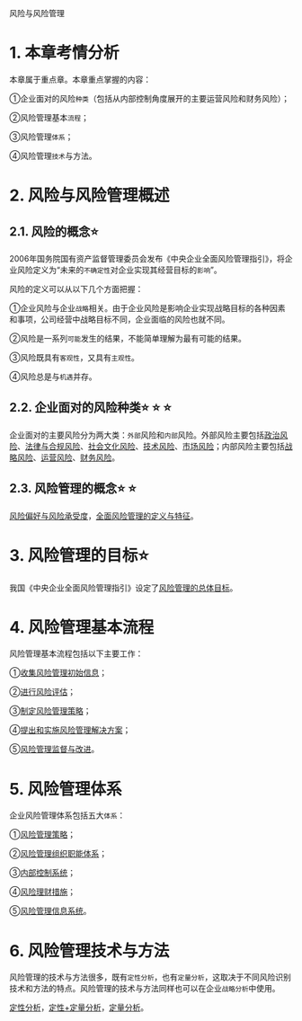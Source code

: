 风险与风险管理

# 1. 本章考情分析

本章属于重点章。本章重点掌握的内容：

①企业面对的风险`种类`（包括从内部控制角度展开的主要运营风险和财务风险）；

②风险管理基本`流程`；

③风险管理`体系`；

④风险管理`技术`与方法。

# 2. 风险与风险管理概述

## 2.1. 风险的概念:star: 

2006年国务院国有资产监督管理委员会发布《中央企业全面风险管理指引》，将企业风险定义为“未来的`不确定性`对企业实现其经营目标的`影响`”。

风险的定义可以从以下几个方面把握：

①企业风险与企业`战略`相关。由于企业风险是影响企业实现战略目标的各种因素和事项，公司经营中战略目标不同，企业面临的风险也就不同。

②风险是一系列`可能`发生的结果，不能简单理解为最有可能的结果。

③风险既具有`客观性`，又具有`主观性`。

④风险总是与`机遇`并存。

## 2.2. 企业面对的风险种类:star: :star: :star: 

企业面对的主要风险分为两大类：`外部`风险和`内部`风险。外部风险主要包括[政治风险](../../../../CPA6in1/CPA6in1/6战略/风险与风险管理.风险种类.政治风险.docx)、[法律与合规风险](../../../../CPA6in1/CPA6in1/6战略/风险与风险管理.风险种类.法律与合规风险.docx)、[社会文化风险](../../../../CPA6in1/CPA6in1/6战略/风险与风险管理.风险种类.社会文化风险.docx)、[技术风险](../../../../CPA6in1/CPA6in1/6战略/风险与风险管理.风险种类.技术风险.docx)、[市场风险](../../../../CPA6in1/CPA6in1/6战略/风险与风险管理.风险种类.市场风险.docx)；内部风险主要包括[战略风险](../../../../CPA6in1/CPA6in1/6战略/风险与风险管理.风险种类.战略风险.docx)、[运营风险](../../../../CPA6in1/CPA6in1/6战略/风险与风险管理.风险种类.运营风险.docx)、[财务风险](../../../../CPA6in1/CPA6in1/6战略/风险与风险管理.风险种类.财务风险.md)。

## 2.3. 风险管理的概念:star: :star: 

[风险偏好与风险承受度](../../../../CPA6in1/CPA6in1/6战略/风险与风险管理.风险管理的概念.风险偏好与风险承受度.docx)，[全面风险管理的定义与特征](../../../../CPA6in1/CPA6in1/6战略/风险与风险管理.风险管理的概念.全面风险管理.md)。

# 3. 风险管理的目标:star: 

我国《中央企业全面风险管理指引》设定了[风险管理的总体目标](../../../../CPA6in1/CPA6in1/6战略/风险与风险管理.风险管理的目标.md)。

# 4. 风险管理基本流程

风险管理基本流程包括以下主要工作：

①[收集风险管理初始信息](../../../../CPA6in1/CPA6in1/6战略/风险与风险管理.风险管理基本流程.1收集风险管理初始信息.md)；

②[进行风险评估](../../../../CPA6in1/CPA6in1/6战略/风险与风险管理.风险管理基本流程.2进行风险评估.md)；

③[制定风险管理策略](../../../../CPA6in1/CPA6in1/6战略/风险与风险管理.风险管理基本流程.3制定风险管理策略.md)；

④[提出和实施风险管理解决方案](../../../../CPA6in1/CPA6in1/6战略/风险与风险管理.风险管理基本流程.4.提出和实施风险管理解决方案.md)；

⑤[风险管理监督与改进](../../../../CPA6in1/CPA6in1/6战略/风险与风险管理.风险管理基本流程.5风险管理监督与改进.md)。

# 5. 风险管理体系

企业风险管理体系包括五大`体系`：

①[风险管理策略](../../../../CPA6in1/CPA6in1/6战略/风险与风险管理.风险管理体系.1风险管理策略.md)；

②[风险管理组织职能体系](风险与风险管理.风险管理体系.2风险管理组织职能体系.md)；

③[内部控制系统](../../../../CPA6in1/CPA6in1/6战略/风险与风险管理.风险管理体系.3内部控制系统.md)；

④[风险理财措施](../../../../CPA6in1/CPA6in1/6战略/风险与风险管理.风险管理体系.4风险理财措施.md)；

⑤[风险管理信息系统](../../../../CPA6in1/CPA6in1/6战略/风险与风险管理.风险管理体系.5风险管理信息系统.md)。

# 6. 风险管理技术与方法

风险管理的技术与方法很多，既有`定性分析`，也有`定量分析`，这取决于不同风险识别技术和方法的特点。风险管理的技术与方法同样也可以在企业`战略分析`中使用。

[定性分析](../../../../CPA6in1/CPA6in1/6战略/风险与风险管理.风险管理技术与方法.定性分析.docx)，[定性+定量分析](../../../../CPA6in1/CPA6in1/6战略/风险与风险管理.风险管理技术与方法.定性+定量分析.docx)，[定量分析](../../../../CPA6in1/CPA6in1/6战略/风险与风险管理.风险管理技术与方法.定量分析.md)。
